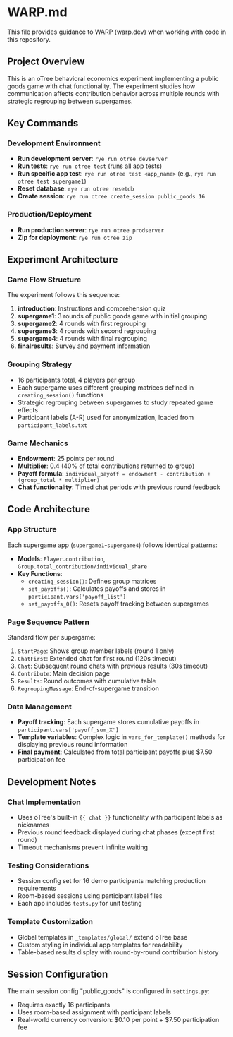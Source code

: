 # WARP.md

This file provides guidance to WARP (warp.dev) when working with code in this repository.

## Project Overview

This is an oTree behavioral economics experiment implementing a public goods game with chat functionality. The experiment studies how communication affects contribution behavior across multiple rounds with strategic regrouping between supergames.

## Key Commands

### Development Environment
- **Run development server**: `rye run otree devserver`
- **Run tests**: `rye run otree test` (runs all app tests)
- **Run specific app test**: `rye run otree test <app_name>` (e.g., `rye run otree test supergame1`)
- **Reset database**: `rye run otree resetdb`
- **Create session**: `rye run otree create_session public_goods 16`

### Production/Deployment
- **Run production server**: `rye run otree prodserver`
- **Zip for deployment**: `rye run otree zip`

## Experiment Architecture

### Game Flow Structure
The experiment follows this sequence:
1. **introduction**: Instructions and comprehension quiz
2. **supergame1**: 3 rounds of public goods game with initial grouping
3. **supergame2**: 4 rounds with first regrouping  
4. **supergame3**: 4 rounds with second regrouping
5. **supergame4**: 4 rounds with final regrouping
6. **finalresults**: Survey and payment information

### Grouping Strategy
- 16 participants total, 4 players per group
- Each supergame uses different grouping matrices defined in `creating_session()` functions
- Strategic regrouping between supergames to study repeated game effects
- Participant labels (A-R) used for anonymization, loaded from `participant_labels.txt`

### Game Mechanics
- **Endowment**: 25 points per round
- **Multiplier**: 0.4 (40% of total contributions returned to group)
- **Payoff formula**: `individual_payoff = endowment - contribution + (group_total * multiplier)`
- **Chat functionality**: Timed chat periods with previous round feedback

## Code Architecture

### App Structure
Each supergame app (`supergame1`-`supergame4`) follows identical patterns:
- **Models**: `Player.contribution`, `Group.total_contribution/individual_share`
- **Key Functions**: 
  - `creating_session()`: Defines group matrices
  - `set_payoffs()`: Calculates payoffs and stores in `participant.vars['payoff_list']`
  - `set_payoffs_0()`: Resets payoff tracking between supergames

### Page Sequence Pattern
Standard flow per supergame:
1. `StartPage`: Shows group member labels (round 1 only)
2. `ChatFirst`: Extended chat for first round (120s timeout)
3. `Chat`: Subsequent round chats with previous results (30s timeout)
4. `Contribute`: Main decision page
5. `Results`: Round outcomes with cumulative table
6. `RegroupingMessage`: End-of-supergame transition

### Data Management
- **Payoff tracking**: Each supergame stores cumulative payoffs in `participant.vars['payoff_sum_X']`
- **Template variables**: Complex logic in `vars_for_template()` methods for displaying previous round information
- **Final payment**: Calculated from total participant payoffs plus $7.50 participation fee

## Development Notes

### Chat Implementation
- Uses oTree's built-in `{{ chat }}` functionality with participant labels as nicknames
- Previous round feedback displayed during chat phases (except first round)
- Timeout mechanisms prevent infinite waiting

### Testing Considerations
- Session config set for 16 demo participants matching production requirements
- Room-based sessions using participant label files
- Each app includes `tests.py` for unit testing

### Template Customization
- Global templates in `_templates/global/` extend oTree base
- Custom styling in individual app templates for readability
- Table-based results display with round-by-round contribution history

## Session Configuration

The main session config "public_goods" is configured in `settings.py`:
- Requires exactly 16 participants
- Uses room-based assignment with participant labels
- Real-world currency conversion: $0.10 per point + $7.50 participation fee
